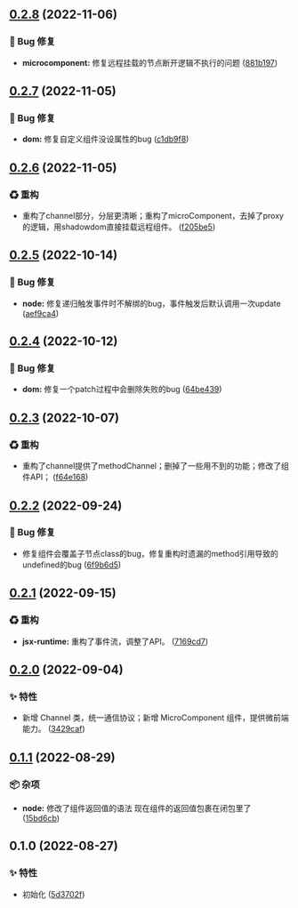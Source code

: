 

## [0.2.8](https://github.com/Dissme/easy-view/compare/0.2.7...0.2.8) (2022-11-06)


### 🐛 Bug 修复

* **microcomponent:** 修复远程挂载的节点断开逻辑不执行的问题 ([881b197](https://github.com/Dissme/easy-view/commit/881b197e69ba363102108054dbb51551cfe708b6))

## [0.2.7](https://github.com/Dissme/easy-view/compare/0.2.6...0.2.7) (2022-11-05)


### 🐛 Bug 修复

* **dom:** 修复自定义组件没设属性的bug ([c1db9f8](https://github.com/Dissme/easy-view/commit/c1db9f8ff0ea814163d714f60d980ae6ce48c6f3))

## [0.2.6](https://github.com/Dissme/easy-view/compare/0.2.5...0.2.6) (2022-11-05)


### ♻ 重构

* 重构了channel部分，分层更清晰；重构了microComponent，去掉了proxy的逻辑，用shadowdom直接挂载远程组件。 ([f205be5](https://github.com/Dissme/easy-view/commit/f205be52aeb1ac6c5f25e9b465d9b10836198b4c))

## [0.2.5](https://github.com/Dissme/easy-view/compare/0.2.4...0.2.5) (2022-10-14)


### 🐛 Bug 修复

* **node:** 修复递归触发事件时不解绑的bug，事件触发后默认调用一次update ([aef9ca4](https://github.com/Dissme/easy-view/commit/aef9ca4a17a89f73164515d1d25b3ae0c5af0136))

## [0.2.4](https://github.com/Dissme/easy-view/compare/0.2.3...0.2.4) (2022-10-12)


### 🐛 Bug 修复

* **dom:** 修复一个patch过程中会删除失败的bug ([64be439](https://github.com/Dissme/easy-view/commit/64be4394d75009d3ad453bb18342f623bc455ef4))

## [0.2.3](https://github.com/Dissme/easy-view/compare/0.2.2...0.2.3) (2022-10-07)


### ♻ 重构

* 重构了channel提供了methodChannel；删掉了一些用不到的功能；修改了组件API； ([f64e168](https://github.com/Dissme/easy-view/commit/f64e16832508e14808ec274460b782f18e808b9d))

## [0.2.2](https://github.com/Dissme/easy-view/compare/0.2.1...0.2.2) (2022-09-24)


### 🐛 Bug 修复

* 修复组件会覆盖子节点class的bug，修复重构时遗漏的method引用导致的undefined的bug ([6f9b6d5](https://github.com/Dissme/easy-view/commit/6f9b6d5a6ebfa8229846d10b4cea31e2db9b7fca))

## [0.2.1](https://github.com/Dissme/easy-view/compare/0.2.0...0.2.1) (2022-09-15)


### ♻ 重构

* **jsx-runtime:** 重构了事件流，调整了API。 ([7169cd7](https://github.com/Dissme/easy-view/commit/7169cd767962fa62d1382ee4ee51d44c0f538999))

## [0.2.0](https://github.com/Dissme/easy-view/compare/0.1.1...0.2.0) (2022-09-04)


### ✨ 特性

* 新增 Channel 类，统一通信协议；新增 MicroComponent 组件，提供微前端能力。 ([3429caf](https://github.com/Dissme/easy-view/commit/3429caf9ed79b6b9e2c6077c58da6d584a426675))

## [0.1.1](https://github.com/Dissme/easy-view/compare/0.1.0...0.1.1) (2022-08-29)


### 📦 杂项

* **node:** 修改了组件返回值的语法 现在组件的返回值包裹在闭包里了 ([15bd6cb](https://github.com/Dissme/easy-view/commit/15bd6cb42a2aa626416d508578fff4e6bdaab9e6))

## 0.1.0 (2022-08-27)


### ✨ 特性

* 初始化 ([5d3702f](https://github.com/Dissme/easy-view/commit/5d3702f401259ed0dfd2176d8fa919bf988cf40e))